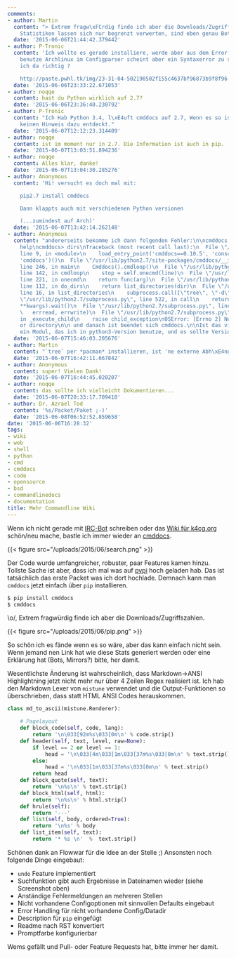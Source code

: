 ```yaml
---
comments:
- author: Martin
  content: "> Extrem fragw\xFCrdig finde ich aber die Downloads/Zugriffszahlen.\n\nDie
    Statistiken lassen sich nur begrenzt verwerten, sind eben genau Bots und Mirrors."
  date: '2015-06-06T21:44:42.379442'
- author: P-Tronic
  content: 'Ich wollte es gerade installiere, werde aber aus dem Error nicht schlau,
    benutze Archlinux im Configparser scheint aber ein Syntaxerror zu sein, liege
    ich da richtig ?

    http://paste.pwhl.tk/img/23-31-04-502190502f155c4637bf96873b9f8f96.png'
  date: '2015-06-06T23:33:22.671053'
- author: noqqe
  content: hast du Python wirklich auf 2.7?
  date: '2015-06-06T23:36:40.230792'
- author: P-Tronic
  content: "Ich Hab Python 3.4, l\xE4uft cmddocs auf 2.7, Wenn es so ist, habe ich
    keinen Hinweis dazu entdeckt."
  date: '2015-06-07T12:12:23.314409'
- author: noqqe
  content: ist im moment nur in 2.7. Die Information ist auch in pip.
  date: '2015-06-07T13:03:51.894236'
- author: noqqe
  content: Alles klar, danke!
  date: '2015-06-07T13:04:30.285276'
- author: Anonymous
  content: 'Hi! versucht es doch mal mit:

    pip2.7 install cmddocs

    Dann klappts auch mit verschiedenen Python versionen

    (...zumindest auf Arch)'
  date: '2015-06-07T13:42:14.262148'
- author: Anonymous
  content: "andererseits bekomme ich dann folgenden Fehler:\n\ncmddocs - press ? for
    help\ncmddocs> dirs\nTraceback (most recent call last):\n  File \"/usr/sbin/cmddocs\",
    line 9, in <module>\n    load_entry_point('cmddocs==0.10.5', 'console_scripts',
    'cmddocs')()\n  File \"/usr/lib/python2.7/site-packages/cmddocs/__init__.py\",
    line 246, in main\n    Cmddocs().cmdloop()\n  File \"/usr/lib/python2.7/cmd.py\",
    line 142, in cmdloop\n    stop = self.onecmd(line)\n  File \"/usr/lib/python2.7/cmd.py\",
    line 221, in onecmd\n    return func(arg)\n  File \"/usr/lib/python2.7/site-packages/cmddocs/__init__.py\",
    line 112, in do_dirs\n    return list_directories(dir)\n  File \"/usr/lib/python2.7/site-packages/cmddocs/articles.py\",
    line 16, in list_directories\n    subprocess.call([\"tree\", \"-d\", dir])\n  File
    \"/usr/lib/python2.7/subprocess.py\", line 522, in call\n    return Popen(*popenargs,
    **kwargs).wait()\n  File \"/usr/lib/python2.7/subprocess.py\", line 710, in __init__\n
    \   errread, errwrite)\n  File \"/usr/lib/python2.7/subprocess.py\", line 1335,
    in _execute_child\n    raise child_exception\nOSError: [Errno 2] No such file
    or directory\n\n und danach ist beendet sich cmddocs.\n\nIst das vielleicht irgend
    ein Modul, das ich in python3-Version benutze, und es sollte Version2 sein?"
  date: '2015-06-07T15:46:03.205676'
- author: Martin
  content: "`tree` per *pacman* installieren, ist 'ne externe Abh\xE4ngigkeit."
  date: '2015-06-07T16:42:11.667842'
- author: Anonymous
  content: super! Vielen Dank!
  date: '2015-06-07T16:44:45.020207'
- author: noqqe
  content: das sollte ich vielleicht Dokumentieren...
  date: '2015-06-07T20:33:17.709410'
- author: Dr. Azrael Tod
  content: '%s/Packet/Paket ;-)'
  date: '2015-06-08T06:52:52.859658'
date: '2015-06-06T16:28:32'
tags:
- wiki
- web
- shell
- python
- cmd
- cmddocs
- code
- opensource
- bsd
- commandlinedocs
- documentation
title: Mehr Commandline Wiki
---
```


Wenn ich nicht gerade mit [IRC-Bot](https://github.com/k4cg/Rezeptionistin)
schreiben oder das [Wiki für k4cg.org](https://k4cg.org) schön/neu mache, bastle
ich immer wieder an [cmddocs](https://github.com/noqqe/cmddocs).

<!--more-->

{{< figure src="/uploads/2015/06/search.png" >}}

Der Code wurde umfangreicher, robuster, paar Features kamen hinzu. Tollste Sache
ist aber, dass ich mal was auf
[pypi](https://pypi.python.org/pypi/cmddocs/0.10.5) hoch geladen hab.
Das ist tatsächlich das erste Packet was ich dort hochlade. Demnach kann man
`cmddocs` jetzt einfach über `pip` installieren.

``` bash
$ pip install cmddocs
$ cmddocs
```

\o/, Extrem fragwürdig finde ich aber die Downloads/Zugriffszahlen.

{{< figure src="/uploads/2015/06/pip.png" >}}

So schön ich es fände wenn es so wäre, aber das kann einfach nicht sein. Wenn
jemand nen Link hat wie diese Stats generiert werden oder eine Erklärung hat
(Bots, Mirrors?) bitte, her damit.

Wesentlichste Änderung ist wahrscheinlich, dass Markdown->ANSI Highlightning
jetzt nicht mehr nur über 4 Zeilen Regex realisiert ist. Ich hab den Markdown
Lexer von `mistune` verwendet und die Output-Funktionen so überschrieben, dass
statt HTML ANSI Codes herauskommen.

``` python
class md_to_ascii(mistune.Renderer):

    # Pagelayout
    def block_code(self, code, lang):
        return '\n\033[92m%s\033[0m\n' % code.strip()
    def header(self, text, level, raw=None):
        if level == 2 or level == 1:
            head = '\n\033[4m\033[1m\033[37m%s\033[0m\n' % text.strip()
        else:
            head = '\n\033[1m\033[37m%s\033[0m\n' % text.strip()
        return head
    def block_quote(self, text):
        return '\n%s\n' % text.strip()
    def block_html(self, html):
        return '\n%s\n' % html.strip()
    def hrule(self):
        return '---'
    def list(self, body, ordered=True):
        return '\n%s' % body
    def list_item(self, text):
        return '* %s \n'  %  text.strip()
```

Schönen dank an Flowwar für die Idee an der Stelle ;)
Ansonsten noch folgende Dinge eingebaut:

* `undo` Feature implementiert
* Suchfunktion gibt auch Ergebnisse in Dateinamen wieder (siehe Screenshot oben)
* Anständige Fehlermeldungen an mehreren Stellen
* Nicht vorhandene Configoptionen mit sinnvollen Defaults eingebaut
* Error Handling für nicht vorhandene Config/Datadir
* Description für `pip` eingefügt
* Readme nach RST konvertiert
* Promptfarbe konfigurierbar

Wems gefällt und Pull- oder Feature Requests hat, bitte immer her damit.
